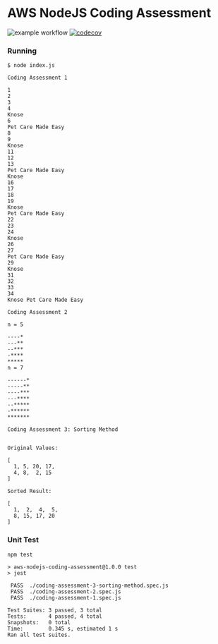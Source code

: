 # AWS NodeJS Coding Assessment

![example workflow](https://github.com/randybinondo-dev/AWSNodejsCodingAssessment/actions/workflows/node.js.yml/badge.svg)
[![codecov](https://codecov.io/gh/randybinondo-dev/AWSNodejsCodingAssessment/branch/main/graph/badge.svg?token=6AIKCOG81I)](https://codecov.io/gh/randybinondo-dev/AWSNodejsCodingAssessment)

### Running

```
$ node index.js

Coding Assessment 1

1
2
3
4
Knose
6
Pet Care Made Easy
8
9
Knose
11
12
13
Pet Care Made Easy
Knose
16
17
18
19
Knose
Pet Care Made Easy
22
23
24
Knose
26
27
Pet Care Made Easy
29
Knose
31
32
33
34
Knose Pet Care Made Easy

Coding Assessment 2

n = 5

----*
---**
--***
-****
*****
n = 7

------*
-----**
----***
---****
--*****
-******
*******

Coding Assessment 3: Sorting Method


Original Values: 

[
  1, 5, 20, 17,
  4, 8,  2, 15
]

Sorted Result: 

[
  1,  2,  4,  5,
  8, 15, 17, 20
]
```

### Unit Test

```
npm test

> aws-nodejs-coding-assessment@1.0.0 test
> jest

 PASS  ./coding-assessment-3-sorting-method.spec.js
 PASS  ./coding-assessment-2.spec.js
 PASS  ./coding-assessment-1.spec.js

Test Suites: 3 passed, 3 total
Tests:       4 passed, 4 total
Snapshots:   0 total
Time:        0.345 s, estimated 1 s
Ran all test suites.

```
